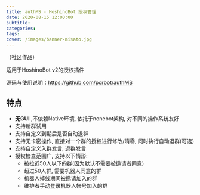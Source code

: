 ```yaml
---
title: authMS - HoshinoBot 授权管理
date: 2020-08-15 12:00:00
subtitle:
categories:
tags:
cover: /images/banner-misato.jpg
---
```


（社区作品）

适用于HoshinoBot v2的授权插件

源码与使用说明：<https://github.com/pcrbot/authMS>

## 特点

* **无GUI** ,不依赖Native环境, 依托于nonebot架构, 对不同的操作系统友好
* 支持新群试用
* 支持自定义到期后是否自动退群
* 支持无卡密操作, 直接对一个群的授权进行修改/清零, 同时执行自动退群(可选)
* 支持自定义入群发言, 退群发言
* 授权检查范围广, 支持以下情形:
  * 被拉近50人以下的群(因为默认不需要被邀请者同意)
  * 超过50人群, 需要机器人同意的群
  * 机器人掉线期间被邀请加入的群
  * 维护者手动登录机器人帐号加入的群

